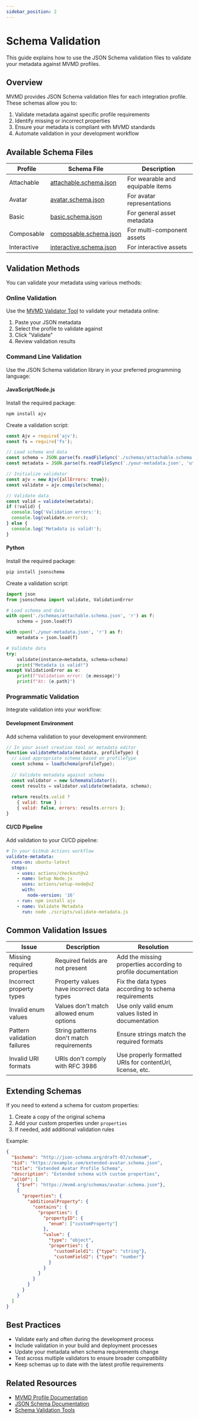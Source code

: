 ```yaml
---
sidebar_position: 2
---
```


# Schema Validation

This guide explains how to use the JSON Schema validation files to validate your metadata against MVMD profiles.

## Overview

MVMD provides JSON Schema validation files for each integration profile. These schemas allow you to:

1. Validate metadata against specific profile requirements
2. Identify missing or incorrect properties
3. Ensure your metadata is compliant with MVMD standards
4. Automate validation in your development workflow

## Available Schema Files

| Profile | Schema File | Description |
|---------|-------------|-------------|
| Attachable | [attachable.schema.json](/schemas/attachable.schema.json) | For wearable and equipable items |
| Avatar | [avatar.schema.json](/schemas/avatar.schema.json) | For avatar representations |
| Basic | [basic.schema.json](/schemas/basic.schema.json) | For general asset metadata |
| Composable | [composable.schema.json](/schemas/composable.schema.json) | For multi-component assets |
| Interactive | [interactive.schema.json](/schemas/interactive.schema.json) | For interactive assets |

## Validation Methods

You can validate your metadata using various methods:

### Online Validation

Use the [MVMD Validator Tool](https://validator.mvmd.org) to validate your metadata online:

1. Paste your JSON metadata
2. Select the profile to validate against
3. Click "Validate"
4. Review validation results

### Command Line Validation

Use the JSON Schema validation library in your preferred programming language:

#### JavaScript/Node.js

Install the required package:

```bash
npm install ajv
```

Create a validation script:

```javascript
const Ajv = require('ajv');
const fs = require('fs');

// Load schema and data
const schema = JSON.parse(fs.readFileSync('./schemas/attachable.schema.json', 'utf-8'));
const metadata = JSON.parse(fs.readFileSync('./your-metadata.json', 'utf-8'));

// Initialize validator
const ajv = new Ajv({allErrors: true});
const validate = ajv.compile(schema);

// Validate data
const valid = validate(metadata);
if (!valid) {
  console.log('Validation errors:');
  console.log(validate.errors);
} else {
  console.log('Metadata is valid!');
}
```

#### Python

Install the required package:

```bash
pip install jsonschema
```

Create a validation script:

```python
import json
from jsonschema import validate, ValidationError

# Load schema and data
with open('./schemas/attachable.schema.json', 'r') as f:
    schema = json.load(f)

with open('./your-metadata.json', 'r') as f:
    metadata = json.load(f)

# Validate data
try:
    validate(instance=metadata, schema=schema)
    print("Metadata is valid!")
except ValidationError as e:
    print(f"Validation error: {e.message}")
    print(f"At: {e.path}")
```

### Programmatic Validation

Integrate validation into your workflow:

#### Development Environment

Add schema validation to your development environment:

```javascript
// In your asset creation tool or metadata editor
function validateMetadata(metadata, profileType) {
  // Load appropriate schema based on profileType
  const schema = loadSchema(profileType);
  
  // Validate metadata against schema
  const validator = new SchemaValidator();
  const results = validator.validate(metadata, schema);
  
  return results.valid ? 
    { valid: true } : 
    { valid: false, errors: results.errors };
}
```

#### CI/CD Pipeline

Add validation to your CI/CD pipeline:

```yaml
# In your GitHub Actions workflow
validate-metadata:
  runs-on: ubuntu-latest
  steps:
    - uses: actions/checkout@v2
    - name: Setup Node.js
      uses: actions/setup-node@v2
      with:
        node-version: '16'
    - run: npm install ajv
    - name: Validate Metadata
      run: node ./scripts/validate-metadata.js
```

## Common Validation Issues

| Issue | Description | Resolution |
|-------|-------------|------------|
| Missing required properties | Required fields are not present | Add the missing properties according to profile documentation |
| Incorrect property types | Property values have incorrect data types | Fix the data types according to schema requirements |
| Invalid enum values | Values don't match allowed enum options | Use only valid enum values listed in documentation |
| Pattern validation failures | String patterns don't match requirements | Ensure strings match the required formats |
| Invalid URI formats | URIs don't comply with RFC 3986 | Use properly formatted URIs for contentUrl, license, etc. |

## Extending Schemas

If you need to extend a schema for custom properties:

1. Create a copy of the original schema
2. Add your custom properties under `properties`
3. If needed, add additional validation rules

Example:

```json
{
  "$schema": "http://json-schema.org/draft-07/schema#",
  "$id": "https://example.com/extended-avatar.schema.json",
  "title": "Extended Avatar Profile Schema",
  "description": "Extended schema with custom properties",
  "allOf": [
    {"$ref": "https://mvmd.org/schemas/avatar.schema.json"},
    {
      "properties": {
        "additionalProperty": {
          "contains": {
            "properties": {
              "propertyID": {
                "enum": ["customProperty"]
              },
              "value": {
                "type": "object",
                "properties": {
                  "customField1": {"type": "string"},
                  "customField2": {"type": "number"}
                }
              }
            }
          }
        }
      }
    }
  ]
}
```

## Best Practices

- Validate early and often during the development process
- Include validation in your build and deployment processes
- Update your metadata when schema requirements change
- Test across multiple validators to ensure broader compatibility
- Keep schemas up to date with the latest profile requirements

## Related Resources

- [MVMD Profile Documentation](/docs/integration-profiles/)
- [JSON Schema Documentation](https://json-schema.org/learn/)
- [Schema Validation Tools](/docs/tools) 